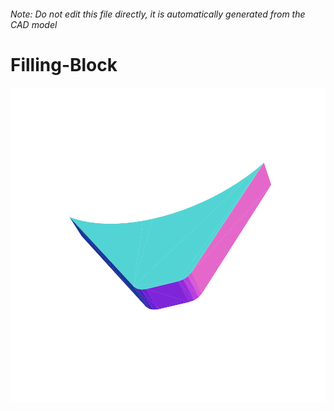 ###### Note: Do not edit this file directly, it is automatically generated from the CAD model

# Filling-Block

![](/project.svg)

